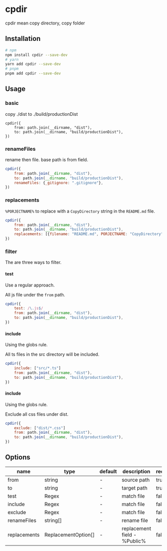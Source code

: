 # cpdir

cpdir mean copy directory, copy folder

 ## Installation

```bash
# npm
npm install cpdir --save-dev
# yarn
yarn add cpdir --save-dev
# pnpm
pnpm add cpdir --save-dev
```

## Usage

### basic

copy ./dist to ./build/productionDist

```
cpdir({
    from: path.join(__dirname, "dist"),
    to: path.join(__dirname, "build/productionDist"),
})
```

### renameFiles

rename then file. base path is from field.

```js
cpdir({
    from: path.join(__dirname, "dist"),
    to: path.join(__dirname, "build/productionDist"),
    renameFiles: {_gitignore: ".gitignore"},
})
```


### replacements

 `%PORJECTNAME%` to replace with a `CopyDirectory` string in the `README.md` file.

```js
cpdir({
    from: path.join(__dirname, "dist"),
    to: path.join(__dirname, "build/productionDist"),
    replacements: [{filename: "README.md", PORJECTNAME: "CopyDirectory"}],
})
```

### filter 

The are three ways to filter.

#### test

Use a regular approach.

All js file under the `from` path.

```js
cpdir({
    test: /\.js$/
    from: path.join(__dirname, "dist"),
    to: path.join(__dirname, "build/productionDist"),
})
```

#### include

Using the globs rule.

All ts files in the src directory will be included.

```js
cpdir({
    include: ["src/*.ts"]
    from: path.join(__dirname, "dist"),
    to: path.join(__dirname, "build/productionDist"),
})
```

#### include

Using the globs rule.

Exclude all css files under dist.

```js
cpdir({
    exclude: ["dist/*.css"]
    from: path.join(__dirname, "dist"),
    to: path.join(__dirname, "build/productionDist"),
})
```


## Options

| name | type | default | description | required | 
| -- | -- | -- | -- | -- |
|from| string| - | source path | true |
|to| string| - | target path | true |
|test| Regex | - | match file | false |
|include| Regex | - | match file | false |
|exclude| Regex | - | match file | false |
|renameFiles| string[] | - | rename file | false |
|replacements| ReplacementOption[] | - | replacement field - %Public% | false |
